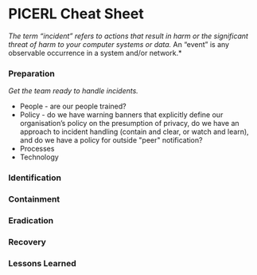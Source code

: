 # PICERL Cheat Sheet

*The term “incident” refers to actions that result in harm or the significant threat of harm to your computer systems or data.* An “event” is any observable occurrence in a system and/or network.*

### Preparation

*Get the team ready to handle incidents.*

- People - are our people trained?
- Policy - do we have warning banners that explicitly define our organisation’s policy on the presumption of privacy, do we have an approach to incident handling (contain and clear, or watch and learn), and do we have a policy for outside "peer" notification?
- Processes
- Technology

### Identification

### Containment

### Eradication

### Recovery

### Lessons Learned
